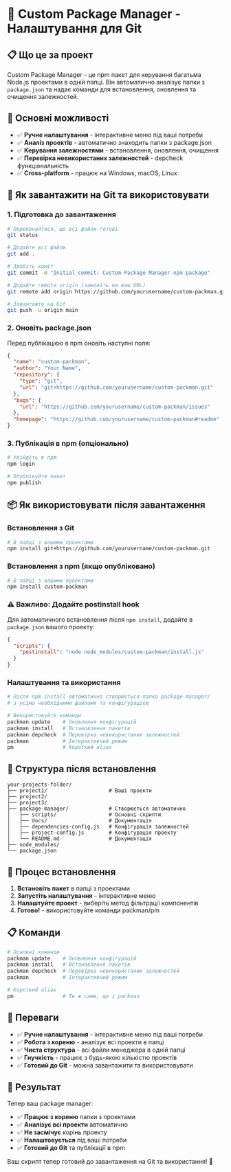 # 🚀 Custom Package Manager - Налаштування для Git

## 📋 Що це за проект

Custom Package Manager - це npm пакет для керування багатьма Node.js проектами в одній папці. Він автоматично аналізує папки з `package.json` та надає команди для встановлення, оновлення та очищення залежностей.

## 🎯 Основні можливості

- ✅ **Ручне налаштування** - інтерактивне меню під ваші потреби
- ✅ **Аналіз проектів** - автоматично знаходить папки з package.json
- ✅ **Керування залежностями** - встановлення, оновлення, очищення
- ✅ **Перевірка невикористаних залежностей** - depcheck функціональність
- ✅ **Cross-platform** - працює на Windows, macOS, Linux

## 🚀 Як завантажити на Git та використовувати

### 1. Підготовка до завантаження

```bash
# Переконайтеся, що всі файли готові
git status

# Додайте всі файли
git add .

# Зробіть коміт
git commit -m "Initial commit: Custom Package Manager npm package"

# Додайте remote origin (замініть на ваш URL)
git remote add origin https://github.com/yourusername/custom-packman.git

# Завантажте на Git
git push -u origin main
```

### 2. Оновіть package.json

Перед публікацією в npm оновіть наступні поля:

```json
{
  "name": "custom-packman",
  "author": "Your Name",
  "repository": {
    "type": "git",
    "url": "git+https://github.com/yourusername/custom-packman.git"
  },
  "bugs": {
    "url": "https://github.com/yourusername/custom-packman/issues"
  },
  "homepage": "https://github.com/yourusername/custom-packman#readme"
}
```

### 3. Публікація в npm (опціонально)

```bash
# Увійдіть в npm
npm login

# Опублікуйте пакет
npm publish
```

## 📦 Як використовувати після завантаження

### Встановлення з Git

```bash
# В папці з вашими проектами
npm install git+https://github.com/yourusername/custom-packman.git
```

### Встановлення з npm (якщо опубліковано)

```bash
# В папці з вашими проектами
npm install custom-packman
```

### ⚠️ Важливо: Додайте postinstall hook

Для автоматичного встановлення після `npm install`, додайте в `package.json` вашого проекту:

```json
{
  "scripts": {
    "postinstall": "node node_modules/custom-packman/install.js"
  }
}
```

### Налаштування та використання

```bash
# Після npm install автоматично створюється папка package-manager/
# з усіма необхідними файлами та конфігурацією

# Використовуйте команди
packman update    # Оновлення конфігурацій
packman install   # Встановлення пакетів
packman depcheck  # Перевірка невикористаних залежностей
packman           # Інтерактивний режим
pm                # Короткий alias
```

## 📁 Структура після встановлення

```
your-projects-folder/
├── project1/                    # Ваші проекти
├── project2/
├── project3/
├── package-manager/             # Створюється автоматично
│   ├── scripts/                 # Основні скрипти
│   ├── docs/                    # Документація
│   ├── dependencies-config.js   # Конфігурація залежностей
│   ├── project-config.js        # Конфігурація проекту
│   └── README.md                # Документація
├── node_modules/
└── package.json
```

## 🔧 Процес встановлення

1. **Встановіть пакет** в папці з проектами
2. **Запустіть налаштування** - інтерактивне меню
3. **Налаштуйте проект** - виберіть метод фільтрації компонентів
4. **Готово!** - використовуйте команди packman/pm

## 📋 Команди

```bash
# Основні команди
packman update    # Оновлення конфігурацій
packman install   # Встановлення пакетів
packman depcheck  # Перевірка невикористаних залежностей
packman           # Інтерактивний режим

# Короткий alias
pm                # Те ж саме, що і packman
```

## 🎯 Переваги

- ✅ **Ручне налаштування** - інтерактивне меню під ваші потреби
- ✅ **Робота з кореню** - аналізує всі проекти в папці
- ✅ **Чиста структура** - всі файли менеджера в одній папці
- ✅ **Гнучкість** - працює з будь-якою кількістю проектів
- ✅ **Готовий до Git** - можна завантажити та використовувати

## 🎉 Результат

Тепер ваш package manager:
- ✅ **Працює з кореню** папки з проектами
- ✅ **Аналізує всі проекти** автоматично
- ✅ **Не засмічує** корінь проекту
- ✅ **Налаштовується** під ваші потреби
- ✅ **Готовий до Git** та публікації в npm

Ваш скрипт тепер готовий до завантаження на Git та використання! 🚀
